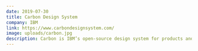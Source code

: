 ```yaml
---
date: 2019-07-30
title: Carbon Design System
company: IBM
link: https://www.carbondesignsystem.com/
image: uploads/carbon.jpg
description: Carbon is IBM’s open-source design system for products and experiences. With the IBM Design Language as its foundation, the system consists of working code, design tools and resources, human interface guidelines, and a vibrant community of contributors.
---
```

